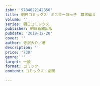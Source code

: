 ```yaml
---
isbn: '9784022142856'
title: 朝日コミックス　ミスター味っ子　幕末編４
volume: ''
series: 朝日コミックス
publisher: 朝日新聞出版
pubdate: '2019-12-20'
cover: ''
author: 寺沢大介／著
description: ''
price: '730'
genre: ''
target: 一般
format: コミック
content: コミックス・劇画

---
```

